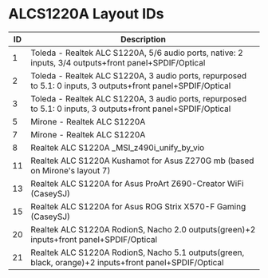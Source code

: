 # ALCS1220A Layout IDs

| ID | Description |
|---|---|
| 1 | Toleda - Realtek ALC S1220A, 5/6 audio ports, native: 2 inputs, 3/4 outputs+front panel+SPDIF/Optical |
| 2 | Toleda - Realtek ALC S1220A, 3 audio ports, repurposed to 5.1: 0 inputs, 3 outputs+front panel+SPDIF/Optical |
| 3 | Toleda - Realtek ALC S1220A, 3 audio ports, repurposed to 5.1: 0 inputs, 3 outputs+front panel+SPDIF/Optical |
| 5 | Mirone - Realtek ALC S1220A |
| 7 | Mirone - Realtek ALC S1220A |
| 8 | Realtek ALC S1220A _MSI_z490i_unify_by_vio |
| 11 | Realtek ALC S1220A Kushamot for Asus Z270G mb (based on Mirone's layout 7) |
| 13 | Realtek ALC S1220A for Asus ProArt Z690-Creator WiFi (CaseySJ) |
| 15 | Realtek ALC S1220A for Asus ROG Strix X570-F Gaming (CaseySJ) |
| 20 | Realtek ALC S1220A RodionS, Nacho 2.0 outputs(green)+2 inputs+front panel+SPDIF/Optical |
| 21 | Realtek ALC S1220A RodionS, Nacho 5.1 outputs(green, black, orange)+2 inputs+front panel+SPDIF/Optical  |
